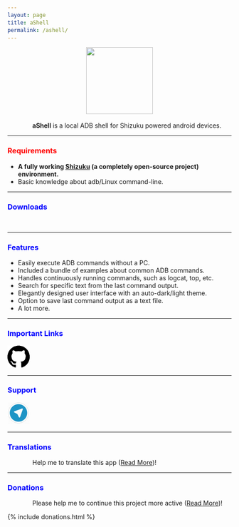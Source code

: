 ```yaml
---
layout: page
title: aShell
permalink: /ashell/
---
```


<style>
    tab1 { padding-left: 4em; }
</style>

<p style="text-align: center"><img src="https://gitlab.com/sunilpaulmathew/ashell/-/raw/master/app/src/main/res/mipmap-xxxhdpi/ic_launcher.png" alt="" width="150" height="150" /></p>

<p style="text-align: justify"><tab1><strong>aShell</strong> is a local ADB shell for Shizuku powered android devices.</tab1></p>

<hr>

<h3 style="color: red">Requirements</h3>

* <strong>A fully working <a href="https://shizuku.rikka.app/" target="_blank">Shizuku</a> (a completely open-source project) environment.</strong>
* Basic knowledge about adb/Linux command-line.

<hr>

<h3 style="color: blue">Downloads</h3>

<p><a href="https://play.google.com/store/apps/details?id=in.sunilpaulmathew.ashell" target="_blank"><img src="https://play.google.com/intl/en_us/badges/images/generic/en-play-badge.png" alt="" height="60" /></a> <a href="https://f-droid.org/packages/in.sunilpaulmathew.ashell" target="_blank"><img src="https://fdroid.gitlab.io/artwork/badge/get-it-on.png" alt="" height="60" /></a> <a href="https://gitlab.com/sunilpaulmathew/ashell/-/tags" target="_blank"><img src="https://i.ibb.co/q0mdc4Z/get-it-on-github.png" alt="" height="60" /></a></p>
<hr>

<h3 style="color: blue">Features</h3>

* Easily execute ADB commands without a PC.
* Included a bundle of examples about common ADB commands.
* Handles continuously running commands, such as logcat, top, etc.
* Search for specific text from the last command output.
* Elegantly designed user interface with an auto-dark/light theme.
* Option to save last command output as a text file.
* A lot more.

<hr>

<h3 style="color: blue">Important Links</h3>

<p><a href="https://gitlab.com/sunilpaulmathew/ashell" target="_blank"><img src="https://github.com/SmartPack/SmartPack.github.io/blob/master/assets/pic002.png?raw=true" alt="" width="50" height="50" /></a></p>

<hr>

<h3 style="color: blue">Support</h3>

<a href="https://t.me/smartpack_kmanager" target="_blank"><img src="https://github.com/SmartPack/SmartPack.github.io/blob/master/assets/pic006.png?raw=true" alt="" width="50" height="50" /></a>

<hr>

<h3 style="color: blue">Translations</h3>

<p style="text-align: justify"><tab1>Help me to translate this app (<a href="{{ site.github.url }}/translations/" target="_self">Read More</a>)!</tab1></p>

<hr>

<h3 style="color: blue">Donations</h3>

<p style="text-align: justify"><tab1>Please help me to continue this project more active (<a href="{{ site.github.url }}/donation/" target="_self">Read More</a>)!</tab1></p>

{% include donations.html %}

